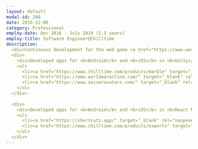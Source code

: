 ```yaml
---
layout: default
modal-id: 200
date: 2016-12-06
category: Professional
employ-date: Dec 2016 - July 2019 (2.5 years)
employ-title: Software Engineer@Chilltime
description:
  <div>Continuous development for the web game <a href="https://www.worldwaronline.com/" target="_blank" rel="noopener noreferrer"><b>WWO</b></a> (World War Online), using <b>PHP</b>.</div>
  <div>
    <div>Developed apps for <b>Android</b> and <b>iOS</b> in <b>Unity</b>:</div>
    <ul>
      <li><a href="https://www.chilltime.com/products/marble" target="_blank" rel="noopener noreferrer"><b>Unnamed puzzle game</b></a> (In Development) - a board puzzle game</li>
      <li><a href="https://www.worldwaronline.com/" target="_blank" rel="noopener noreferrer"><b>WWO</b></a> (Launched 2017 - In continuous development) - an online multiplayer strategy game</li>
      <li><a href="https://www.socceravatars.com/" target="_blank" rel="noopener noreferrer"><b>Soccer Avatars</b></a> (Launched 2017) - a card creator app for the card game Soccer Avatars</li>
    </ul>
  </div>
  
  <div>
    <div>Developed apps for <b>Android</b> and <b>iOS</b> in <b>React Native</b>:</div>
    <ul>
      <li><a href="https://shortcutz.app/" target="_blank" rel="noopener noreferrer"><b>Shortcutz</b></a> (In Open Beta - Launching Q1/2018) - a short films social network. Also created a web backoffice using <b>React JS</b>.</li>
      <li><a href="https://www.chilltime.com/products/experts" target="_blank" rel="noopener noreferrer"><b>Experts</b></a>  (Launching Q2/2018) - a tourist marketplace
    </ul>
  </div>
---
```

